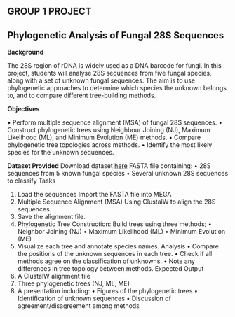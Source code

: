 ## GROUP 1 PROJECT

## Phylogenetic Analysis of Fungal 28S Sequences

**Background**

The 28S region of rDNA is widely used as a DNA barcode for fungi. In this project, students will analyse 28S sequences from five fungal species, along with a set of unknown fungal sequences. The aim is to use phylogenetic approaches to determine which species the unknown belongs to, and to compare different tree-building methods.

**Objectives**

•	Perform multiple sequence alignment (MSA) of fungal 28S sequences. 
•	Construct phylogenetic trees using Neighbour Joining (NJ), Maximum Likelihood (ML), and Minimum Evolution (ME) methods.
•	 Compare phylogenetic tree topologies across methods.
•	 Identify the most likely species for the unknown sequences.

**Dataset Provided**
Download dataset [here](https://drive.google.com/file/d/1Du-DAWhij6LZp5tCMSdW5byBG34W07t2/view?usp=sharing)
FASTA file containing: 
•	28S sequences from 5 known fungal species
•	Several unknown 28S sequences to classify
Tasks
1.	Load the sequences Import the FASTA file into MEGA
2.	Multiple Sequence Alignment (MSA) Using ClustalW to align the 28S sequences.
3.	 Save the alignment file. 
4.	Phylogenetic Tree Construction: Build trees using three methods;
•	 Neighbor Joining (NJ)
•	Maximum Likelihood (ML)
•	Minimum Evolution (ME)
5.	 Visualize each tree and annotate species names.
Analysis
•	Compare the positions of the unknown sequences in each tree. 
•	Check if all methods agree on the classification of unknowns. 
•	Note any differences in tree topology between methods.
Expected Output
1.	A ClustalW alignment file
2.	Three phylogenetic trees (NJ, ML, ME)
3.	A presentation including: 
•	Figures of the phylogenetic trees 
•	Identification of unknown sequences
•	Discussion of agreement/disagreement among methods 
